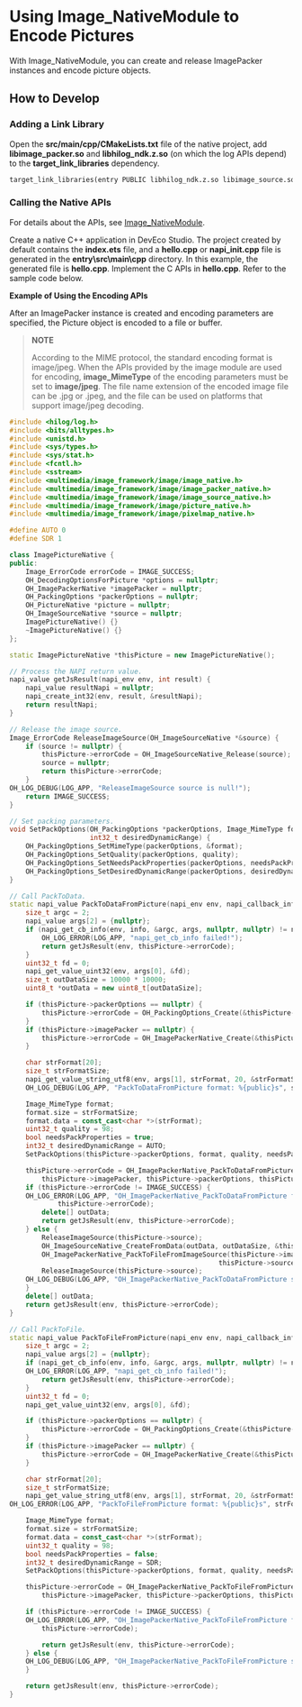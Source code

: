 # Using Image_NativeModule to Encode Pictures
<!--Kit: Image Kit-->
<!--Subsystem: Multimedia-->
<!--Owner: @aulight02-->
<!--SE: @liyang_bryan-->
<!--TSE: @xchaosioda-->

With Image_NativeModule, you can create and release ImagePacker instances and encode picture objects.

## How to Develop

### Adding a Link Library

Open the **src/main/cpp/CMakeLists.txt** file of the native project, add **libimage_packer.so** and **libhilog_ndk.z.so** (on which the log APIs depend) to the **target_link_libraries** dependency.

```txt
target_link_libraries(entry PUBLIC libhilog_ndk.z.so libimage_source.so libimage_packer.so libpixelmap.so)
```

### Calling the Native APIs

For details about the APIs, see [Image_NativeModule](../../reference/apis-image-kit/capi-image-nativemodule.md).

Create a native C++ application in DevEco Studio. The project created by default contains the **index.ets** file, and a **hello.cpp** or **napi_init.cpp** file is generated in the **entry\src\main\cpp** directory. In this example, the generated file is **hello.cpp**. Implement the C APIs in **hello.cpp**. Refer to the sample code below.

**Example of Using the Encoding APIs**

After an ImagePacker instance is created and encoding parameters are specified, the Picture object is encoded to a file or buffer.

> **NOTE**
>
> According to the MIME protocol, the standard encoding format is image/jpeg. When the APIs provided by the image module are used for encoding, **image_MimeType** of the encoding parameters must be set to **image/jpeg**. The file name extension of the encoded image file can be .jpg or .jpeg, and the file can be used on platforms that support image/jpeg decoding.

```c++
#include <hilog/log.h>
#include <bits/alltypes.h>
#include <unistd.h>
#include <sys/types.h>
#include <sys/stat.h>
#include <fcntl.h>
#include <sstream>
#include <multimedia/image_framework/image/image_native.h>
#include <multimedia/image_framework/image/image_packer_native.h>
#include <multimedia/image_framework/image/image_source_native.h>
#include <multimedia/image_framework/image/picture_native.h>
#include <multimedia/image_framework/image/pixelmap_native.h>

#define AUTO 0
#define SDR 1

class ImagePictureNative {
public:
    Image_ErrorCode errorCode = IMAGE_SUCCESS;
    OH_DecodingOptionsForPicture *options = nullptr;
    OH_ImagePackerNative *imagePacker = nullptr;
    OH_PackingOptions *packerOptions = nullptr;
    OH_PictureNative *picture = nullptr;
    OH_ImageSourceNative *source = nullptr;
    ImagePictureNative() {}
    ~ImagePictureNative() {}
};

static ImagePictureNative *thisPicture = new ImagePictureNative();

// Process the NAPI return value.
napi_value getJsResult(napi_env env, int result) {
    napi_value resultNapi = nullptr;
    napi_create_int32(env, result, &resultNapi);
    return resultNapi;
}

// Release the image source.
Image_ErrorCode ReleaseImageSource(OH_ImageSourceNative *&source) {
    if (source != nullptr) {
        thisPicture->errorCode = OH_ImageSourceNative_Release(source);
        source = nullptr;
        return thisPicture->errorCode;
    }
OH_LOG_DEBUG(LOG_APP, "ReleaseImageSource source is null!");
    return IMAGE_SUCCESS;
}

// Set packing parameters.
void SetPackOptions(OH_PackingOptions *packerOptions, Image_MimeType format, uint32_t quality, bool needsPackProperties,
                    int32_t desiredDynamicRange) {
    OH_PackingOptions_SetMimeType(packerOptions, &format);
    OH_PackingOptions_SetQuality(packerOptions, quality);
    OH_PackingOptions_SetNeedsPackProperties(packerOptions, needsPackProperties);
    OH_PackingOptions_SetDesiredDynamicRange(packerOptions, desiredDynamicRange);
}

// Call PackToData.
static napi_value PackToDataFromPicture(napi_env env, napi_callback_info info) {
    size_t argc = 2;
    napi_value args[2] = {nullptr};
    if (napi_get_cb_info(env, info, &argc, args, nullptr, nullptr) != napi_ok) {
        OH_LOG_ERROR(LOG_APP, "napi_get_cb_info failed!");
        return getJsResult(env, thisPicture->errorCode);
    }
    uint32_t fd = 0;
    napi_get_value_uint32(env, args[0], &fd);
    size_t outDataSize = 10000 * 10000;
    uint8_t *outData = new uint8_t[outDataSize];

    if (thisPicture->packerOptions == nullptr) {
        thisPicture->errorCode = OH_PackingOptions_Create(&thisPicture->packerOptions);
    }
    if (thisPicture->imagePacker == nullptr) {
        thisPicture->errorCode = OH_ImagePackerNative_Create(&thisPicture->imagePacker);
    }

    char strFormat[20];
    size_t strFormatSize;
    napi_get_value_string_utf8(env, args[1], strFormat, 20, &strFormatSize);
    OH_LOG_DEBUG(LOG_APP, "PackToDataFromPicture format: %{public}s", strFormat);

    Image_MimeType format;
    format.size = strFormatSize;
    format.data = const_cast<char *>(strFormat);
    uint32_t quality = 98;
    bool needsPackProperties = true;
    int32_t desiredDynamicRange = AUTO;
    SetPackOptions(thisPicture->packerOptions, format, quality, needsPackProperties, desiredDynamicRange);

    thisPicture->errorCode = OH_ImagePackerNative_PackToDataFromPicture(
        thisPicture->imagePacker, thisPicture->packerOptions, thisPicture->picture, outData, &outDataSize);
    if (thisPicture->errorCode != IMAGE_SUCCESS) {
    OH_LOG_ERROR(LOG_APP, "OH_ImagePackerNative_PackToDataFromPicture failed, errCode: %{public}d.",
            thisPicture->errorCode);
        delete[] outData;
        return getJsResult(env, thisPicture->errorCode);
    } else {
        ReleaseImageSource(thisPicture->source);
        OH_ImageSourceNative_CreateFromData(outData, outDataSize, &thisPicture->source);
        OH_ImagePackerNative_PackToFileFromImageSource(thisPicture->imagePacker, thisPicture->packerOptions,
                                                    thisPicture->source, fd);
        ReleaseImageSource(thisPicture->source);
    OH_LOG_DEBUG(LOG_APP, "OH_ImagePackerNative_PackToDataFromPicture success !");
    }
	delete[] outData;
    return getJsResult(env, thisPicture->errorCode);
}

// Call PackToFile.
static napi_value PackToFileFromPicture(napi_env env, napi_callback_info info) {
    size_t argc = 2;
    napi_value args[2] = {nullptr};
    if (napi_get_cb_info(env, info, &argc, args, nullptr, nullptr) != napi_ok) {
    OH_LOG_ERROR(LOG_APP, "napi_get_cb_info failed!");
        return getJsResult(env, thisPicture->errorCode);
    }
    uint32_t fd = 0;
    napi_get_value_uint32(env, args[0], &fd);

    if (thisPicture->packerOptions == nullptr) {
        thisPicture->errorCode = OH_PackingOptions_Create(&thisPicture->packerOptions);
    }
    if (thisPicture->imagePacker == nullptr) {
        thisPicture->errorCode = OH_ImagePackerNative_Create(&thisPicture->imagePacker);
    }

    char strFormat[20];
    size_t strFormatSize;
    napi_get_value_string_utf8(env, args[1], strFormat, 20, &strFormatSize);
OH_LOG_ERROR(LOG_APP, "PackToFileFromPicture format: %{public}s", strFormat);

    Image_MimeType format;
    format.size = strFormatSize;
    format.data = const_cast<char *>(strFormat);
    uint32_t quality = 98;
    bool needsPackProperties = false;
    int32_t desiredDynamicRange = SDR;
    SetPackOptions(thisPicture->packerOptions, format, quality, needsPackProperties, desiredDynamicRange);

    thisPicture->errorCode = OH_ImagePackerNative_PackToFileFromPicture(
        thisPicture->imagePacker, thisPicture->packerOptions, thisPicture->picture, fd);

    if (thisPicture->errorCode != IMAGE_SUCCESS) {
    OH_LOG_ERROR(LOG_APP, "OH_ImagePackerNative_PackToFileFromPicture failed, errCode: %{public}d.", 
        thisPicture->errorCode);

        return getJsResult(env, thisPicture->errorCode);
    } else {
    OH_LOG_DEBUG(LOG_APP, "OH_ImagePackerNative_PackToFileFromPicture success !");
    }

    return getJsResult(env, thisPicture->errorCode);
}
```
